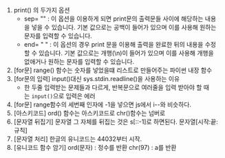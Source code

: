 1. print() 의 두가지 옵션
	- sep= "" : 이 옵션을 이용하게 되면 print문의 출력문들 사이에 해당하는 내용을 넣을 수 있습니다. 기본 값으로는 공백이 들어가 있으며 이를 사용해 원하는 문자를 입력할 수 있습니다.
	- end= " " : 이 옵션의 경우 print 문을 이용해 출력을 완료한 뒤의 내용을 수정할 수 있습니다. 기본 값으로는 개행(\n)이 들어가 있으며 이를 사용해 개행을 없애거나 원하는 문자를 입력할 수 있습니다.
2. [for문] range() 함수는 숫자를 넣었을떄 리스트로 만들어주는 파이썬 내장 함수
3. [for문의 입력] input()대신 sys.stdin.readline()을 사용하는 이유
	- 한 두줄 입력받는 문제들과 다르게, 반복문으로 여러줄을 입력 받아야 할 때는 `input()`으로 입력은 에러
4. [for문] range함수의 세번째 인자에 -1을 넣으면 js에서 i--와 비슷하다.
5. [아스키코드] ord() 함수는 아스키코드로 chr()함수는 넘버로 
6. [문자열 뒤집기] 문자열 그 자체를 뒤집는 것은 s[::-1]로 하면된다. 문자열[시작:끝:규칙]
7. [문자열 처리] 한글의 유니코드는 44032부터 시작. 
8. [유니코드 함수 암기] ord(문자) : 정수를 반환 chr(97) : a를 반환 